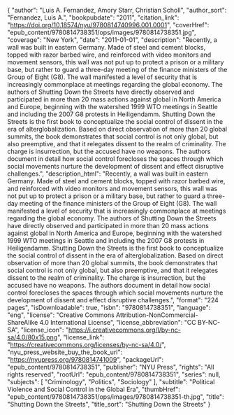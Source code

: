 {
  "author": "Luis A. Fernandez, Amory Starr, Christian Scholl",
  "author_sort": "Fernandez, Luis A.",
  "bookpubdate": "2011",
  "citation_link": "https://doi.org/10.18574/nyu/9780814740996.001.0001",
  "coverHref": "epub_content/9780814738351/ops/images/9780814738351.jpg",
  "coverage": "New York",
  "date": "2011-01-01",
  "description": "Recently, a wall was built in eastern Germany.  Made of steel and cement blocks, topped with razor barbed wire, and reinforced with video monitors and movement sensors, this wall was not put up to protect a prison or a military base, but rather to guard a three-day meeting of the finance ministers of the Group of Eight (G8). The wall manifested a level of security that is increasingly commonplace at meetings regarding the global economy. The authors of Shutting Down the Streets have directly observed and participated in more than 20 mass actions against global in North America and Europe, beginning with the watershed 1999 WTO meetings in Seattle and including the 2007 G8 protests in Heiligendamm. Shutting Down the Streets is the first book to conceptualize the social control of dissent in the era of alterglobalization. Based on direct observation of more than 20 global summits, the book demonstrates that social control is not only global, but also preemptive, and that it relegates dissent to the realm of criminality. The charge is insurrection, but the accused have no weapons. The authors document in detail how social control forecloses the spaces through which social movements nurture the development of dissent and effect disruptive challenges.",
  "description_html": "Recently, a wall was built in eastern Germany.  Made of steel and cement blocks, topped with razor barbed wire, and reinforced with video monitors and movement sensors, this wall was not put up to protect a prison or a military base, but rather to guard a three-day meeting of the finance ministers of the Group of Eight (G8). The wall manifested a level of security that is increasingly commonplace at meetings regarding the global economy. The authors of Shutting Down the Streets have directly observed and participated in more than 20 mass actions against global in North America and Europe, beginning with the watershed 1999 WTO meetings in Seattle and including the 2007 G8 protests in Heiligendamm. Shutting Down the Streets is the first book to conceptualize the social control of dissent in the era of alterglobalization. Based on direct observation of more than 20 global summits, the book demonstrates that social control is not only global, but also preemptive, and that it relegates dissent to the realm of criminality. The charge is insurrection, but the accused have no weapons. The authors document in detail how social control forecloses the spaces through which social movements nurture the development of dissent and effect disruptive challenges.",
  "format": "224 pages",
  "isDownloadable": true,
  "isbn": "9780814738351",
  "language": "eng",
  "license": "Creative Commons Attribution-NonCommercial-ShareAlike 4.0 International License",
  "license_abbreviation": "CC BY-NC-SA",
  "license_icon": "https://i.creativecommons.org/l/by-nc-sa/4.0/80x15.png",
  "license_link": "https://creativecommons.org/licenses/by-nc-sa/4.0/",
  "nyu_press_website_buy_the_book_url": "https://nyupress.org/9780814741009",
  "packageUrl": "epub_content/9780814738351",
  "publisher": "NYU Press",
  "rights": "All rights reserved",
  "rootUrl": "epub_content/9780814738351",
  "series": null,
  "subjects": [
    "Criminology",
    "Politics",
    "Sociology"
  ],
  "subtitle": "Political Violence and Social Control in the Global Era",
  "thumbHref": "epub_content/9780814738351/ops/images/9780814738351-th.jpg",
  "title": "Shutting Down the Streets",
  "title_sort": "Shutting Down the Streets"
}
